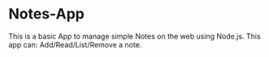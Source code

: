 # Notes-App
This is a basic App to manage simple Notes on the web using Node.js. This app can:  Add/Read/List/Remove a note.
